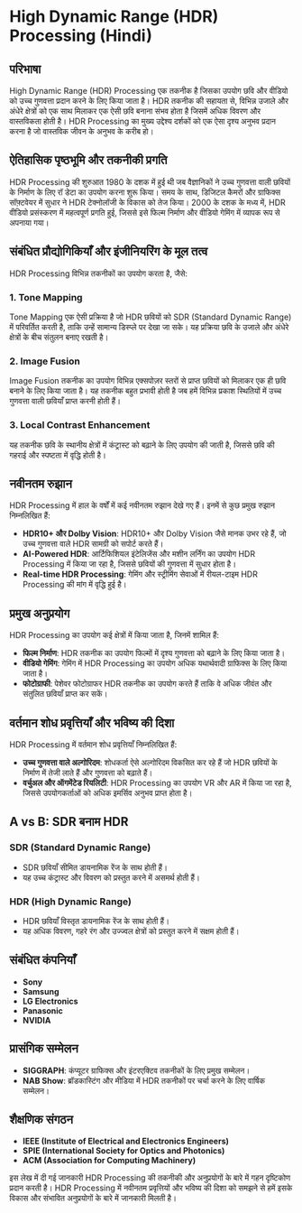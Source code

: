 # High Dynamic Range (HDR) Processing (Hindi)

## परिभाषा
High Dynamic Range (HDR) Processing एक तकनीक है जिसका उपयोग छवि और वीडियो को उच्च गुणवत्ता प्रदान करने के लिए किया जाता है। HDR तकनीक की सहायता से, विभिन्न उजाले और अंधेरे क्षेत्रों को एक साथ मिलाकर एक ऐसी छवि बनाना संभव होता है जिसमें अधिक विवरण और वास्तविकता होती है। HDR Processing का मुख्य उद्देश्य दर्शकों को एक ऐसा दृश्य अनुभव प्रदान करना है जो वास्तविक जीवन के अनुभव के करीब हो।

## ऐतिहासिक पृष्ठभूमि और तकनीकी प्रगति
HDR Processing की शुरुआत 1980 के दशक में हुई थी जब वैज्ञानिकों ने उच्च गुणवत्ता वाली छवियों के निर्माण के लिए रॉ डेटा का उपयोग करना शुरू किया। समय के साथ, डिजिटल कैमरों और ग्राफिक्स सॉफ़्टवेयर में सुधार ने HDR टेक्नोलॉजी के विकास को तेज किया। 2000 के दशक के मध्य में, HDR वीडियो प्रसंस्करण में महत्वपूर्ण प्रगति हुई, जिससे इसे फिल्म निर्माण और वीडियो गेमिंग में व्यापक रूप से अपनाया गया।

## संबंधित प्रौद्योगिकियाँ और इंजीनियरिंग के मूल तत्व
HDR Processing विभिन्न तकनीकों का उपयोग करता है, जैसे:

### 1. **Tone Mapping**
Tone Mapping एक ऐसी प्रक्रिया है जो HDR छवियों को SDR (Standard Dynamic Range) में परिवर्तित करती है, ताकि उन्हें सामान्य डिस्प्ले पर देखा जा सके। यह प्रक्रिया छवि के उजाले और अंधेरे क्षेत्रों के बीच संतुलन बनाए रखती है।

### 2. **Image Fusion**
Image Fusion तकनीक का उपयोग विभिन्न एक्सपोज़र स्तरों से प्राप्त छवियों को मिलाकर एक ही छवि बनाने के लिए किया जाता है। यह तकनीक बहुत प्रभावी होती है जब हमें विभिन्न प्रकाश स्थितियों में उच्च गुणवत्ता वाली छवियाँ प्राप्त करनी होती हैं।

### 3. **Local Contrast Enhancement**
यह तकनीक छवि के स्थानीय क्षेत्रों में कंट्रास्ट को बढ़ाने के लिए उपयोग की जाती है, जिससे छवि की गहराई और स्पष्टता में वृद्धि होती है।

## नवीनतम रुझान
HDR Processing में हाल के वर्षों में कई नवीनतम रुझान देखे गए हैं। इनमें से कुछ प्रमुख रुझान निम्नलिखित हैं:

- **HDR10+ और Dolby Vision**: HDR10+ और Dolby Vision जैसे मानक उभर रहे हैं, जो उच्च गुणवत्ता वाले HDR सामग्री को सपोर्ट करते हैं।
- **AI-Powered HDR**: आर्टिफिशियल इंटेलिजेंस और मशीन लर्निंग का उपयोग HDR Processing में किया जा रहा है, जिससे छवियों की गुणवत्ता में सुधार होता है।
- **Real-time HDR Processing**: गेमिंग और स्ट्रीमिंग सेवाओं में रीयल-टाइम HDR Processing की मांग में वृद्धि हुई है।

## प्रमुख अनुप्रयोग
HDR Processing का उपयोग कई क्षेत्रों में किया जाता है, जिनमें शामिल हैं:

- **फिल्म निर्माण**: HDR तकनीक का उपयोग फिल्मों में दृश्य गुणवत्ता को बढ़ाने के लिए किया जाता है।
- **वीडियो गेमिंग**: गेमिंग में HDR Processing का उपयोग अधिक यथार्थवादी ग्राफिक्स के लिए किया जाता है।
- **फोटोग्राफी**: पेशेवर फोटोग्राफर HDR तकनीक का उपयोग करते हैं ताकि वे अधिक जीवंत और संतुलित छवियाँ प्राप्त कर सकें।

## वर्तमान शोध प्रवृत्तियाँ और भविष्य की दिशा
HDR Processing में वर्तमान शोध प्रवृत्तियाँ निम्नलिखित हैं:

- **उच्च गुणवत्ता वाले अल्गोरिदम**: शोधकर्ता ऐसे अल्गोरिदम विकसित कर रहे हैं जो HDR छवियों के निर्माण में तेजी लाते हैं और गुणवत्ता को बढ़ाते हैं।
- **वर्चुअल और ऑगमेंटेड रियलिटी**: HDR Processing का उपयोग VR और AR में किया जा रहा है, जिससे उपयोगकर्ताओं को अधिक इमर्सिव अनुभव प्राप्त होता है।

## A vs B: SDR बनाम HDR
### SDR (Standard Dynamic Range)
- SDR छवियाँ सीमित डायनामिक रेंज के साथ होती हैं।
- यह उच्च कंट्रास्ट और विवरण को प्रस्तुत करने में असमर्थ होती हैं।

### HDR (High Dynamic Range)
- HDR छवियाँ विस्तृत डायनामिक रेंज के साथ होती हैं।
- यह अधिक विवरण, गहरे रंग और उज्ज्वल क्षेत्रों को प्रस्तुत करने में सक्षम होती हैं।

## संबंधित कंपनियाँ
- **Sony**
- **Samsung**
- **LG Electronics**
- **Panasonic**
- **NVIDIA**

## प्रासंगिक सम्मेलन
- **SIGGRAPH**: कंप्यूटर ग्राफिक्स और इंटरएक्टिव तकनीकों के लिए प्रमुख सम्मेलन।
- **NAB Show**: ब्रॉडकास्टिंग और मीडिया में HDR तकनीकों पर चर्चा करने के लिए वार्षिक सम्मेलन।

## शैक्षणिक संगठन
- **IEEE (Institute of Electrical and Electronics Engineers)**
- **SPIE (International Society for Optics and Photonics)**
- **ACM (Association for Computing Machinery)**

इस लेख में दी गई जानकारी HDR Processing की तकनीकी और अनुप्रयोगों के बारे में गहन दृष्टिकोण प्रदान करती है। HDR Processing में नवीनतम प्रवृत्तियों और भविष्य की दिशा को समझने से हमें इसके विकास और संभावित अनुप्रयोगों के बारे में जानकारी मिलती है।